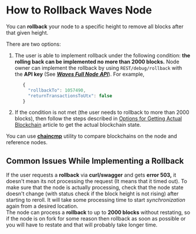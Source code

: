 # How to Rollback Waves Node

You can **rollback** your node to a specific height to remove all blocks after that given height.

There are two options:

1. The user is able to implement rollback under the following condition: **the rolling back can be implemented no more than 2000 blocks.** Node owner can implement the rollback by using `REST/debug/rollback` with the **API key** \(See [_**Waves Full Node API**_](https://nodes.wavesplatform.com/api-docs/index.html#!/debug/rollback)\). For example,

   ```js
      {
        "rollbackTo": 1057490,
        "returnTransactionsToUtx": false
      }
   ```

2. If the condition is not met \(the user needs to rollback to more than 2000 blocks\), then follow the steps described in  [Options for Getting Actual Blockchain](/en/waves-node/options-for-getting-actual-blockchain) article to get the actual blockchain state.

You can use [**chaincmp**](https://github.com/wavesplatform/gowaves/releases/tag/v0.1.2) utility to compare blockchains on the node and reference nodes.

## Common Issues While Implementing a Rollback

If the user requests a **rollback** via **curl/swagger** and gets **error 503,** it doesn't mean its not processing the request \(It means that it timed out\). To make sure that the node is actually processing, check that the node state doesn't change \(with status check if the block height is not rising\) after starting to reroll. It will take some processing time to start _synchronization_ again from a desired location.  
The node can process a **rollback** to up to **2000 blocks** without restating, so if the node is on fork for some reason then rollback as soon as possible or you will have to restate and that will probably take longer time.
